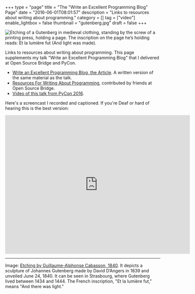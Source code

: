 +++
type = "page"
title = "The \"Write an Excellent Programming Blog\" Page"
date = "2016-06-01T08:01:57"
description = "Links to resources about writing about programming."
category = []
tag = ["video"]
enable_lightbox = false
thumbnail = "gutenberg.jpg"
draft = false
+++

<p><img alt="Etching of a Gutenberg in medieval clothing, standing by the screw of a printing press, holding a page. The inscription on the page he’s holding reads: Et la lumière fut (And light was made)." src="gutenberg.jpg" /></p>
<p>Links to resources about writing about programming. This page supplements my talk "Write an Excellent Programming Blog" that I delivered at Open Source Bridge and PyCon.</p>
<ul>
<li><a href="https://emptysqua.re/blog/write-an-excellent-programming-blog/">Write an Excellent Programming Blog, the Article</a>. A written version of the same material as the talk.</li>
<li><a href="https://emptysqua.re/blog/resources-for-writing-about-programming/">Resources For Writing About Programming</a>, contributed by friends at Open Source Bridge.</li>
<li><a href="/write-an-excellent-blog-pycon-2016">Video of this talk from PyCon 2016</a>.</li>
</ul>
<p>Here's a screencast I recorded and captioned. If you're Deaf or hard of hearing this is the best version:</p>
<iframe width="600" height="450" src="https://www.youtube.com/embed/levIBoHpxmg?rel=0" frameborder="0" allowfullscreen></iframe>

<hr />
<p>Image: <a href="http://www.oldbookillustrations.com/illustrations/gutenberg/">Etching by Guillaume-Alphonse Cabasson, 1840</a>. It depicts a sculpture of Johannes Gutenberg made by David D’Angers in 1839 and unveiled June 24, 1840. It can be seen in Strasbourg, where Gutenberg lived between 1434 and 1444. The French inscription, "Et la lumière fut," means "And there was light."</p>
